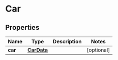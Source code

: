 

# Car


## Properties

| Name | Type | Description | Notes |
|------------ | ------------- | ------------- | -------------|
|**car** | [**CarData**](CarData.md) |  |  [optional] |



